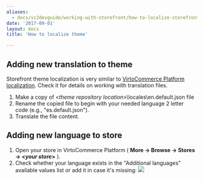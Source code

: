 ```yaml
---
aliases:
  - docs/vc2devguide/working-with-storefront/how-to-localize-storefront
date: '2017-09-01'
layout: docs
title: 'How to localize theme'

---
```

## Adding new translation to theme

Storefront theme localization is very similar to [VirtoCommerce Platform localization](docs/vc2devguide/working-with-platform-manager/localization-implementation). Check it for details on working with translation files.

1. Make a copy of &lt;*theme repository location*&gt;\locales\en.default.json file 
2. Rename the copied file to begin with your needed language 2 letter code (e.g., "es.default.json"). 
3. Translate the file content.

## Adding new language to store
1. Open your store in VirtoCommerce Platform ( **More → Browse → Stores → &lt;*your store*&gt;** ).
2. Check whether your language exists in the "Additional languages" available values list or add it in case it's missing:
![](../../../assets/images/docs/store-languages.gif)
